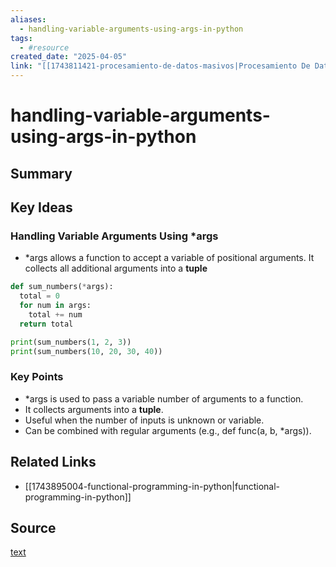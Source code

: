 ```yaml
---
aliases:
  - handling-variable-arguments-using-args-in-python
tags:
  - #resource
created_date: "2025-04-05"
link: "[[1743811421-procesamiento-de-datos-masivos|Procesamiento De Datos Masivos]]"
---
```


# handling-variable-arguments-using-args-in-python

## Summary


## Key Ideas

### Handling Variable Arguments Using \*args

- \*args allows a function to accept a variable of positional arguments. It collects all additional arguments into a **tuple**

```python
def sum_numbers(*args):
  total = 0
  for num in args:
    total += num
  return total

print(sum_numbers(1, 2, 3))
print(sum_numbers(10, 20, 30, 40))
```

### Key Points

- \*args is used to pass a variable number of arguments to a function.
- It collects arguments into a **tuple**.
- Useful when the number of inputs is unknown or variable.
- Can be combined with regular arguments (e.g., def func(a, b, \*args)).


## Related Links
- [[1743895004-functional-programming-in-python|functional-programming-in-python]]

## Source
[text](url) 

